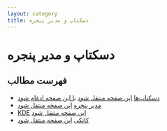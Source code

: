 ```yaml
---
layout: category
title: دسکتاپ و مدیر پنجره
---
```


# دسکتاپ و مدیر پنجره

## فهرست مطالب
- [دسکتاپ‌ها](./desktop_environment.html) [این صفحه منتقل شود](https://wiki.archusers.ir/index.php/Desktop_environment) [با این صفحه ادغام شود](https://wiki.archusers.ir/index.php/%D9%86%D8%B5%D8%A8_%D8%AF%D8%B3%DA%A9%D8%AA%D8%A7%D9%BE_%D8%A8%D8%B1_%D8%B1%D9%88%DB%8C_%D8%A2%D8%B1%DA%86_%D9%84%DB%8C%D9%86%D9%88%DA%A9%D8%B3)
- [مدیر پنجره](./window_manager.html) [این صفحه منتقل شود](https://wiki.archusers.ir/index.php/Window_manager)
- [KDE](./kde.html) [این صفحه منتقل شود](https://wiki.archusers.ir/index.php/KDE)
- [کانکی](./conky.html) [این صفحه منتقل شود](https://wiki.archusers.ir/index.php/Conky)
